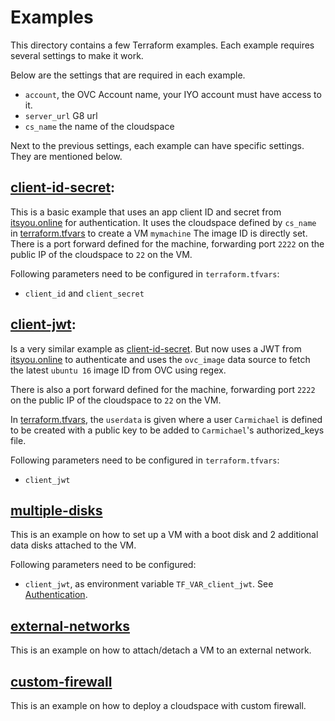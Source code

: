 # Examples

This directory contains a few Terraform examples. Each example requires several settings to make it work.

Below are the settings that are required in each example.

* `account`, the OVC Account name, your IYO account must have access to it.
* `server_url` G8 url
* `cs_name` the name of the cloudspace

Next to the previous settings, each example can have specific settings. They are mentioned below.


## [client-id-secret](./client-id-secret):

This is a basic example that uses an app client ID and secret from [itsyou.online](itsyou.online) for authentication.
It uses the cloudspace defined by `cs_name` in [terraform.tfvars](./client-id-secret/terraform.tfvars) to create a VM `mymachine`
The image ID is directly set.
There is a port forward defined for the machine, forwarding port `2222`  on the public IP of the cloudspace to `22` on the VM.

Following parameters need to be configured in `terraform.tfvars`:
* `client_id` and `client_secret`

## [client-jwt](./client-jwt):

Is a very similar example as [client-id-secret](#[client-id-secret](./client-id-secret)).
But now uses a JWT from [itsyou.online](itsyou.online) to authenticate and uses the `ovc_image` data source to fetch the latest `ubuntu 16` image ID from OVC using regex.

There is also a port forward defined for the machine, forwarding port `2222`  on the public IP of the cloudspace to `22` on the VM.

In [terraform.tfvars](./client-jwt/terraform.tfvars), the `userdata` is given where a user `Carmichael` is defined to be created with a public key to be added to `Carmichael`'s authorized_keys file.

Following parameters need to be configured in `terraform.tfvars`:
* `client_jwt`

## [multiple-disks](./multiple-disks)

This is an example on how to set up a VM with a boot disk and 2 additional data disks attached to the VM.

Following parameters need to be configured:
* `client_jwt`, as environment variable `TF_VAR_client_jwt`. See [Authentication](../README.md#Authentication).

## [external-networks](./external-networks)

This is an example on how to attach/detach a VM to an external network.

## [custom-firewall](./custom-firewall)

This is an example on how to deploy a cloudspace with custom firewall.
